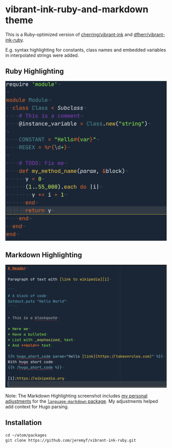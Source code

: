 # vibrant-ink-ruby-and-markdown theme

This is a Ruby-optimized version of [cherring/vibrant-ink](https://github.com/cherring/vibrant-ink) and [dfherr/vibrant-ink-ruby](https://github.com/dfherr/vibrant-ink-ruby/).

E.g. syntax highlighting for constants, class names and embedded variables in interpolated strings were added.

## Ruby Highlighting

![Screen shot of Vibrant Ink for Ruby](https://github.com/jeremyf/vibrant-ink-ruby/raw/master/screenshot/ruby-screenshot.png)

## Markdown Highlighting

![Screen shot of Vibrant Ink for Markdown](https://github.com/jeremyf/vibrant-ink-ruby/raw/master/screenshot/markdown-screenshot.png)

Note: The Markdown Highlighting screenshot includes [my personal adjustments](https://github.com/jeremyf/language-markdown) for the [`language-markdown` package](https://github.com/burodepeper/language-markdown). My adjustments helped add context for Hugo parsing.

## Installation

```
cd ~/atom/packages
git clone https://github.com/jeremyf/vibrant-ink-ruby.git
```
